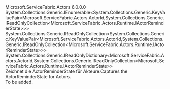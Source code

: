<Type Name="IActorReminderCollection" FullName="Microsoft.ServiceFabric.Actors.Runtime.IActorReminderCollection">
  <TypeSignature Language="C#" Value="public interface IActorReminderCollection : System.Collections.Generic.IEnumerable&lt;System.Collections.Generic.KeyValuePair&lt;Microsoft.ServiceFabric.Actors.ActorId,System.Collections.Generic.IReadOnlyCollection&lt;Microsoft.ServiceFabric.Actors.Runtime.IActorReminderState&gt;&gt;&gt;, System.Collections.Generic.IReadOnlyCollection&lt;System.Collections.Generic.KeyValuePair&lt;Microsoft.ServiceFabric.Actors.ActorId,System.Collections.Generic.IReadOnlyCollection&lt;Microsoft.ServiceFabric.Actors.Runtime.IActorReminderState&gt;&gt;&gt;, System.Collections.Generic.IReadOnlyDictionary&lt;Microsoft.ServiceFabric.Actors.ActorId,System.Collections.Generic.IReadOnlyCollection&lt;Microsoft.ServiceFabric.Actors.Runtime.IActorReminderState&gt;&gt;" />
  <TypeSignature Language="ILAsm" Value=".class public interface auto ansi abstract IActorReminderCollection implements class System.Collections.Generic.IEnumerable`1&lt;valuetype System.Collections.Generic.KeyValuePair`2&lt;class Microsoft.ServiceFabric.Actors.ActorId, class System.Collections.Generic.IReadOnlyCollection`1&lt;class Microsoft.ServiceFabric.Actors.Runtime.IActorReminderState&gt;&gt;&gt;, class System.Collections.Generic.IReadOnlyCollection`1&lt;valuetype System.Collections.Generic.KeyValuePair`2&lt;class Microsoft.ServiceFabric.Actors.ActorId, class System.Collections.Generic.IReadOnlyCollection`1&lt;class Microsoft.ServiceFabric.Actors.Runtime.IActorReminderState&gt;&gt;&gt;, class System.Collections.Generic.IReadOnlyDictionary`2&lt;class Microsoft.ServiceFabric.Actors.ActorId, class System.Collections.Generic.IReadOnlyCollection`1&lt;class Microsoft.ServiceFabric.Actors.Runtime.IActorReminderState&gt;&gt;, class System.Collections.IEnumerable" />
  <TypeSignature Language="DocId" Value="T:Microsoft.ServiceFabric.Actors.Runtime.IActorReminderCollection" />
  <TypeSignature Language="VB.NET" Value="Public Interface IActorReminderCollection&#xA;Implements IEnumerable(Of KeyValuePair(Of ActorId, IReadOnlyCollection(Of IActorReminderState))), IReadOnlyCollection(Of KeyValuePair(Of ActorId, IReadOnlyCollection(Of IActorReminderState))), IReadOnlyDictionary(Of ActorId, IReadOnlyCollection(Of IActorReminderState))" />
  <TypeSignature Language="F#" Value="type IActorReminderCollection = interface&#xA;    interface IReadOnlyDictionary&lt;ActorId, IReadOnlyCollection&lt;IActorReminderState&gt;&gt;&#xA;    interface IReadOnlyCollection&lt;KeyValuePair&lt;ActorId, IReadOnlyCollection&lt;IActorReminderState&gt;&gt;&gt;&#xA;    interface seq&lt;KeyValuePair&lt;ActorId, IReadOnlyCollection&lt;IActorReminderState&gt;&gt;&gt;&#xA;    interface IEnumerable" />
  <AssemblyInfo>
    <AssemblyName>Microsoft.ServiceFabric.Actors</AssemblyName>
    <AssemblyVersion>6.0.0.0</AssemblyVersion>
  </AssemblyInfo>
  <Interfaces>
    <Interface>
      <InterfaceName>System.Collections.Generic.IEnumerable&lt;System.Collections.Generic.KeyValuePair&lt;Microsoft.ServiceFabric.Actors.ActorId,System.Collections.Generic.IReadOnlyCollection&lt;Microsoft.ServiceFabric.Actors.Runtime.IActorReminderState&gt;&gt;&gt;</InterfaceName>
    </Interface>
    <Interface>
      <InterfaceName>System.Collections.Generic.IReadOnlyCollection&lt;System.Collections.Generic.KeyValuePair&lt;Microsoft.ServiceFabric.Actors.ActorId,System.Collections.Generic.IReadOnlyCollection&lt;Microsoft.ServiceFabric.Actors.Runtime.IActorReminderState&gt;&gt;&gt;</InterfaceName>
    </Interface>
    <Interface>
      <InterfaceName>System.Collections.Generic.IReadOnlyDictionary&lt;Microsoft.ServiceFabric.Actors.ActorId,System.Collections.Generic.IReadOnlyCollection&lt;Microsoft.ServiceFabric.Actors.Runtime.IActorReminderState&gt;&gt;</InterfaceName>
    </Interface>
  </Interfaces>
  <Docs>
    <summary>
            <span data-ttu-id="b7a9d-101">Zeichnet die ActorReminderState für Akteure.</span><span class="sxs-lookup"><span data-stu-id="b7a9d-101">Captures the ActorReminderState for Actors.</span></span>
            </summary>
    <remarks>To be added.</remarks>
  </Docs>
  <Members />
</Type>